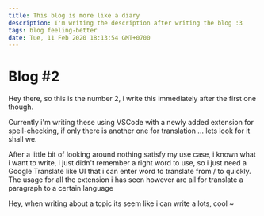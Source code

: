 ```yaml
---
title: This blog is more like a diary
description: I'm writing the description after writing the blog :3
tags: blog feeling-better
date: Tue, 11 Feb 2020 18:13:54 GMT+0700
---
```


# Blog #2

Hey there, so this is the number 2, i write this immediately after the first one though.

Currently i'm writing these using VSCode with a newly added extension for spell-checking, if only there is another one for translation ... lets look for it shall we.

After a little bit of looking around nothing satisfy my use case, i known what i want to write, i just didn't remember a right word to use, so i just need a Google Translate like UI that i can enter word to translate from / to quickly. The usage for all the extension i has seen however are all for translate a paragraph to a certain language

Hey, when writing about a topic its seem like i can write a lots, cool ~
